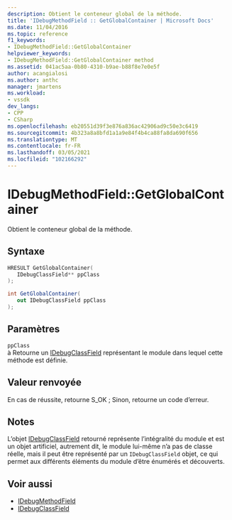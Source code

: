 ```yaml
---
description: Obtient le conteneur global de la méthode.
title: 'IDebugMethodField :: GetGlobalContainer | Microsoft Docs'
ms.date: 11/04/2016
ms.topic: reference
f1_keywords:
- IDebugMethodField::GetGlobalContainer
helpviewer_keywords:
- IDebugMethodField::GetGlobalContainer method
ms.assetid: 041ac5aa-0b80-4310-b9ae-b88f8e7e0e5f
author: acangialosi
ms.author: anthc
manager: jmartens
ms.workload:
- vssdk
dev_langs:
- CPP
- CSharp
ms.openlocfilehash: eb20551d39f3e876a836ac42906ad9c50e3c6419
ms.sourcegitcommit: 4b323a8a8bfd1a1a9e84f4b4ca88fa8da690f656
ms.translationtype: MT
ms.contentlocale: fr-FR
ms.lasthandoff: 03/05/2021
ms.locfileid: "102166292"
---
```

# <a name="idebugmethodfieldgetglobalcontainer"></a>IDebugMethodField::GetGlobalContainer
Obtient le conteneur global de la méthode.

## <a name="syntax"></a>Syntaxe

```cpp
HRESULT GetGlobalContainer(
   IDebugClassField** ppClass
);
```

```csharp
int GetGlobalContainer(
   out IDebugClassField ppClass
);
```

## <a name="parameters"></a>Paramètres
`ppClass`\
à Retourne un [IDebugClassField](../../../extensibility/debugger/reference/idebugclassfield.md) représentant le module dans lequel cette méthode est définie.

## <a name="return-value"></a>Valeur renvoyée
 En cas de réussite, retourne S_OK ; Sinon, retourne un code d’erreur.

## <a name="remarks"></a>Notes
 L’objet [IDebugClassField](../../../extensibility/debugger/reference/idebugclassfield.md) retourné représente l’intégralité du module et est un objet artificiel, autrement dit, le module lui-même n’a pas de classe réelle, mais il peut être représenté par un `IDebugClassField` objet, ce qui permet aux différents éléments du module d’être énumérés et découverts.

## <a name="see-also"></a>Voir aussi
- [IDebugMethodField](../../../extensibility/debugger/reference/idebugmethodfield.md)
- [IDebugClassField](../../../extensibility/debugger/reference/idebugclassfield.md)
